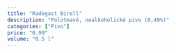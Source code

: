 ```yaml
---
title: "Radegast Birell"
description: "Polotmavé, nealkoholické pivo (0,49%)"
categories: ["Pivo"]
price: "0.99"
volume: "0.5 l"
---
```

